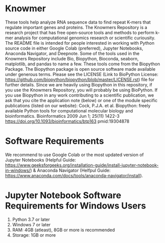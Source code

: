 # Knowmer
These tools help analyze RNA sequence data to find repeat K-mers that regulate important genes and proteins. 
The Knowmers Repository is a research project that has free open-source tools and methods to perform k-mer analysis for computational genomics research or scientific curiousity. 
The README file is intended for people interested in working with Python source code in either Google Colab (preferred), Jupyter Notebooks, Anaconda Navigator, and Deepnote. 
Some of the tools used in the Knowmers Repository include Bio, Biopython, Bioconda, seaborn, matplotlib, and pandas to name a few. These tools come from the Biopython Package. The Biopython package is open source software made available under generous terms. Please see the LICENSE (Link to BioPython License: https://github.com/biopython/biopython/blob/master/LICENSE.rst) file for further details. 
Since we are heavily using Biopython in this repository, if you use the Knowmers Repository, you will probably be using BioPython. If you use Biopython in any work contributing to a scientific publication, we ask that you cite the application note (below) or one of the module specific publications (listed on our website):
Cock, P.J.A. et al. Biopython: freely available Python tools for computational molecular biology and bioinformatics. Bioinformatics 2009 Jun 1; 25(11) 1422-3 https://doi.org/10.1093/bioinformatics/btp163 pmid:19304878

# Software Requirements
We recommend to use Google Colab or the most updated version of Jupyter Notebooks (Helpful Guide: https://www.geeksforgeeks.org/installation-guide/install-jupyter-notebook-in-windows/)  & Anaconda Navigator (Helfpul Guide: https://www.anaconda.com/docs/tools/anaconda-navigator/install). 

# Jupyter Notebook Software Requirements for Windows Users
1. Python 3.7 or later
2. Windows 7 or later
3. RAM: 4GB (atleast), 8GB or more is recommended
4. Storage: 1GB or more
